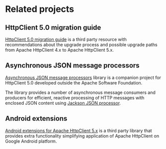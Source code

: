 <!--
    Licensed to the Apache Software Foundation (ASF) under one
    or more contributor license agreements.  See the NOTICE file
    distributed with this work for additional information
    regarding copyright ownership.  The ASF licenses this file
    to you under the Apache License, Version 2.0 (the
    "License"); you may not use this file except in compliance
    with the License.  You may obtain a copy of the License at
    
      http://www.apache.org/licenses/LICENSE-2.0
    
    Unless required by applicable law or agreed to in writing,
    software distributed under the License is distributed on an
    "AS IS" BASIS, WITHOUT WARRANTIES OR CONDITIONS OF ANY
    KIND, either express or implied.  See the License for the
    specific language governing permissions and limitations
    under the License.
-->

Related projects
================

HttpClient 5.0 migration guide
------------------------------

[HttpClient 5.0 migration guide](https://ok2c.github.io/httpclient-migration-guide/) is a third party resource with
recommendations about the upgrade process and possible upgrade paths from Apache HttpClient 4.x to Apache HttpClient
5.x.

Asynchronous JSON message processors
------------------------------

[Asynchronous JSON message processors](https://ok2c.github.io/httpcomponents-jackson/) library is a companion project
for HttpClient 5.0 developed outside the Apache Software Foundation.

The library provides a number of asynchronous message consumers and producers for efficient, reactive processing of HTTP
messages with enclosed JSON content using [Jackson JSON processor](https://github.com/FasterXML/jackson).

Android extensions
------------------

[Android extensions for Apache HttpClient 5.x](https://ok2c.github.io/httpclient-android-ext/) is a third party library
that provides extra functionality simplifying application of Apache HttpClient on Google Android platform.
